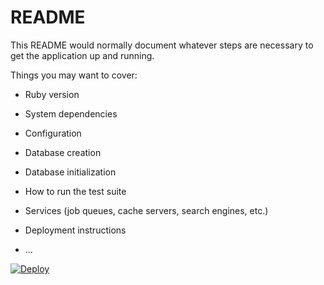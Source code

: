 # README

This README would normally document whatever steps are necessary to get the
application up and running.

Things you may want to cover:

* Ruby version

* System dependencies

* Configuration

* Database creation

* Database initialization

* How to run the test suite

* Services (job queues, cache servers, search engines, etc.)

* Deployment instructions

* ...

[![Deploy](https://www.herokucdn.com/deploy/button.svg)](https://heroku.com/deploy?template=https://github.com/jynti/demo_spree/tree/spree_variant_options)
